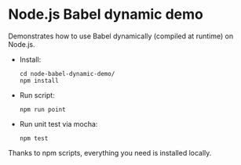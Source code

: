 # Node.js Babel dynamic demo

Demonstrates how to use Babel dynamically (compiled at runtime) on Node.js.

* Install:

    ```
    cd node-babel-dynamic-demo/
    npm install
    ```
 
* Run script:

    ```
    npm run point
    ```
    
* Run unit test via mocha:

    ```
    npm test
    ```

Thanks to npm scripts, everything you need is installed locally.